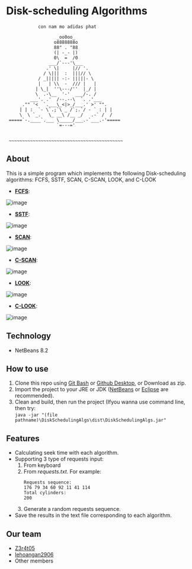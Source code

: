 # Disk-scheduling Algorithms
                con nam mo adidas phat  
 
                       _oo0oo_
                      o8888888o
                      88" . "88
                      (| -_- |)
                      0\  =  /0
                    ___/`---'\___
                   .' \|     |// '.
                  / \|||  :  |||// \
                / _||||| -:- |||||- \
                |   | \\  -  /// |   |
               | \_|  ''\---/''  |_/ |
               \  .-\__  '-'  ___/-. /
             ___'. .'  /--.--\  `. .'___
          ."" '<  `.___\_<|>_/___.' >' "".
         | | :  `- \`.;`\ _ /`;.`/ - ` : | |
         \  \ `_.   \_ __\ /__ _/   .-` /  /
     =====`-.____`.___ \_____/___.-`___.-'=====
                       `=---='
  
  
     ~~~~~~~~~~~~~~~~~~~~~~~~~~~~~~~~~~~~~~~~~~~ 
## About
  This is a simple program which implements the following Disk-scheduling algorithms:
  FCFS, SSTF, SCAN, C-SCAN, LOOK, and C-LOOK
- **[FCFS](https://www.geeksforgeeks.org/fcfs-disk-scheduling-algorithms)**: 

![image](https://user-images.githubusercontent.com/29890452/140648491-a9e06a4c-45f7-40e7-acca-44e433a4adce.png)

- **[SSTF](https://www.geeksforgeeks.org/program-for-sstf-disk-scheduling-algorithm/)**:

![image](https://user-images.githubusercontent.com/29890452/140648866-8a97b5bd-666a-47b2-befd-9c80fabb2ad8.png)

- **[SCAN](https://www.geeksforgeeks.org/scan-elevator-disk-scheduling-algorithms/?ref=lbp)**:

![image](https://user-images.githubusercontent.com/29890452/140649249-0ebd2c83-89a0-49ec-a53f-a094dcb2a944.png)

- **[C-SCAN](https://www.geeksforgeeks.org/c-scan-disk-scheduling-algorithm/#:~:text=Circular%20SCAN%20(C%2DSCAN),requests%20to%20the%20other%20end.)**:

![image](https://user-images.githubusercontent.com/29890452/140649295-5d474d28-79d1-4bb7-b895-abdbc2c80da3.png)

- **[LOOK](https://www.geeksforgeeks.org/look-disk-scheduling-algorithm/)**:

![image](https://user-images.githubusercontent.com/29890452/140649331-1c6df88e-395d-490a-8eea-5b019fd5d08e.png)

- **[C-LOOK](https://www.geeksforgeeks.org/c-look-disk-scheduling-algorithm/?ref=lbp)**:

![image](https://user-images.githubusercontent.com/29890452/140649340-84a3da98-f502-4eb9-a1b9-4780b629e25c.png)
## Technology
- NetBeans 8.2

## How to use
1. Clone this repo using [Git Bash](https://git-scm.com/) or [Github Desktop](https://desktop.github.com/), or Download as zip.
2. Import the project to your JRE or JDK ([NetBeans](https://netbeans.apache.org/) or [Eclipse](https://www.eclipse.org/downloads/) are recommended).
3. Clean and build, then run the project (Ifyou wanna use command line, then try: <br />
      `java -jar "(file pathname)\DiskSchedulingAlgs\dist\DiskSchedulingAlgs.jar"`
## Features
- Calculating seek time with each algorithm.
- Supporting 3 type of requests input:
  1. From keyboard
  2. From *requests.txt*. For example:
      ```
      Requests sequence:
      176 79 34 60 92 11 41 114
      Total cylinders:
      200
      ```
  3. Generate a random requests sequence.    
- Save the results in the text file corresponding to each algorithm.
   
## Our team                                     
- [Z3r4t05](https://github.com/Z3r4t05)
- [lehoangan2906](https://github.com/lehoangan2906)
- Other members
